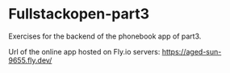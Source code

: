 # Fullstackopen-part3

Exercises for the backend of the phonebook app
of part3.

Url of the online app hosted on Fly.io servers: 
  https://aged-sun-9655.fly.dev/